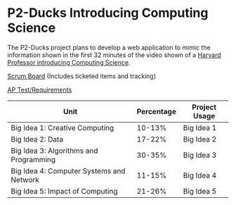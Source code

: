 # P2-Ducks Introducing Computing Science

The P2-Ducks project plans to develop a web application to mimic the information shown in the first 32 minutes of the video shown of a [Harvard Professor introducing Computing Science](https://www.youtube.com/watch?v=jjqgP9dpD1k&list=PLhQjrBD2T381L3iZyDTxRwOBuUt6m1FnW&index=1).

[Scrum Board](https://github.com/nelsonjpn/p2-ducks/projects/1) (Includes ticketed items and tracking)

[AP Test/Requirements](https://apcentral.collegeboard.org/pdf/ap-computer-science-principles-course-and-exam-description.pdf?course=ap-computer-science-principles)

| Unit | Percentage | Project Usage |
| ------------- | ----------- | ----------- |
|  Big Idea 1: Creative Computing | 10-13% | Big Idea 1|
|  Big Idea 2: Data | 17-22% |Big Idea 2|
|  Big Idea 3: Algorithms and Programming | 30-35% |Big Idea 3|
|  Big Idea 4: Computer Systems and Network | 11-15% | Big Idea 4|
|  Big Idea 5: Impact of Computing | 21-26% |  Big Idea 5|
